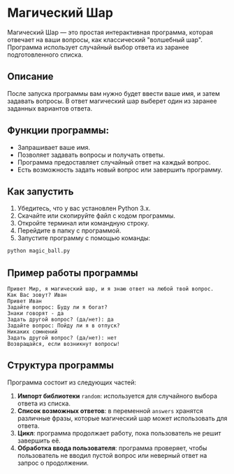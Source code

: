 # Магический Шар

Магический Шар — это простая интерактивная программа, которая отвечает на ваши вопросы, как классический "волшебный шар". Программа использует случайный выбор ответа из заранее подготовленного списка.

## Описание

После запуска программы вам нужно будет ввести ваше имя, и затем задавать вопросы. В ответ магический шар выберет один из заранее заданных вариантов ответа.

## Функции программы:

- Запрашивает ваше имя.
- Позволяет задавать вопросы и получать ответы.
- Программа предоставляет случайный ответ на каждый вопрос.
- Есть возможность задать новый вопрос или завершить программу.

## Как запустить

1. Убедитесь, что у вас установлен Python 3.x.
2. Скачайте или скопируйте файл с кодом программы.
3. Откройте терминал или командную строку.
4. Перейдите в папку с программой.
5. Запустите программу с помощью команды:
```bash
python magic_ball.py
```

## Пример работы программы

```
Привет Мир, я магический шар, и я знаю ответ на любой твой вопрос.
Как Вас зовут? Иван
Привет Иван
Задайте вопрос: Буду ли я богат?
Знаки говорят - да
Задать другой вопрос? (да/нет): да
Задайте вопрос: Пойду ли я в отпуск?
Никаких сомнений
Задать другой вопрос? (да/нет): нет
Возвращайся, если возникнут вопросы!
```

## Структура программы

Программа состоит из следующих частей:

1. **Импорт библиотеки** `random`: используется для случайного выбора ответа из списка.
2. **Список возможных ответов**: в переменной `answers` хранятся различные фразы, которые магический шар может использовать для ответа.
3. **Цикл**: программа продолжает работу, пока пользователь не решит завершить её.
4. **Обработка ввода пользователя**: программа проверяет, чтобы пользователь не вводил пустой вопрос или неверный ответ на запрос о продолжении.
